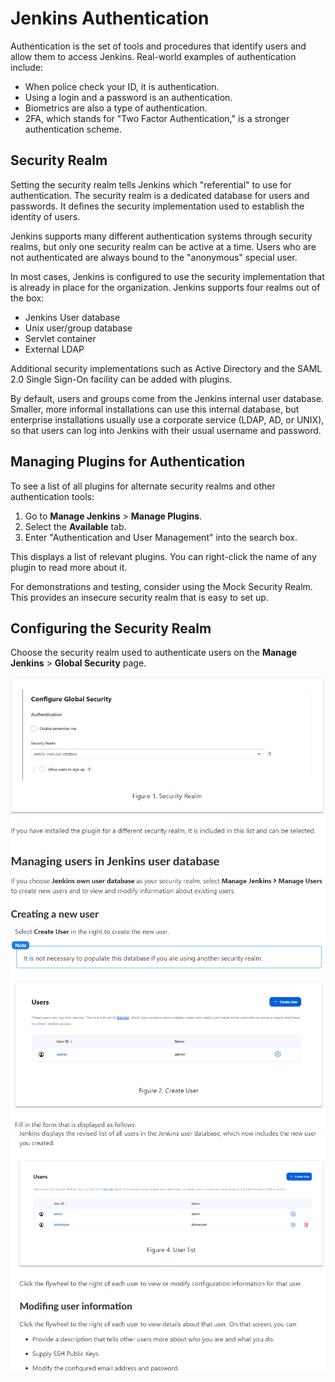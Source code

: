 # Jenkins Authentication

Authentication is the set of tools and procedures that identify users and allow them to access Jenkins. Real-world examples of authentication include:

- When police check your ID, it is authentication.
- Using a login and a password is an authentication.
- Biometrics are also a type of authentication.
- 2FA, which stands for "Two Factor Authentication," is a stronger authentication scheme.

## Security Realm

Setting the security realm tells Jenkins which "referential" to use for authentication. The security realm is a dedicated database for users and passwords. It defines the security implementation used to establish the identity of users.

Jenkins supports many different authentication systems through security realms, but only one security realm can be active at a time. Users who are not authenticated are always bound to the "anonymous" special user.

In most cases, Jenkins is configured to use the security implementation that is already in place for the organization. Jenkins supports four realms out of the box:

- Jenkins User database
- Unix user/group database
- Servlet container
- External LDAP

Additional security implementations such as Active Directory and the SAML 2.0 Single Sign-On facility can be added with plugins.

By default, users and groups come from the Jenkins internal user database. Smaller, more informal installations can use this internal database, but enterprise installations usually use a corporate service (LDAP, AD, or UNIX), so that users can log into Jenkins with their usual username and password.

## Managing Plugins for Authentication

To see a list of all plugins for alternate security realms and other authentication tools:

1. Go to **Manage Jenkins** > **Manage Plugins**.
2. Select the **Available** tab.
3. Enter "Authentication and User Management" into the search box.

This displays a list of relevant plugins. You can right-click the name of any plugin to read more about it.

For demonstrations and testing, consider using the Mock Security Realm. This provides an insecure security realm that is easy to set up.

## Configuring the Security Realm

Choose the security realm used to authenticate users on the **Manage Jenkins** > **Global Security** page.

![CI/CD Lifecycle](../../Image/image11.png)
![CI/CD Lifecycle](../../Image/image12.png)
![CI/CD Lifecycle](../../Image/image13.png)
